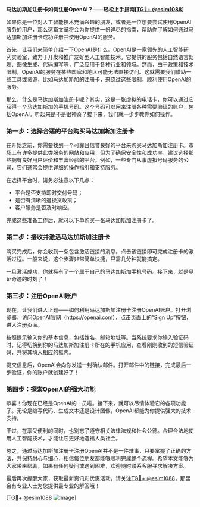 **马达加斯加注册卡如何注册OpenAI？——轻松上手指南[[TG💪+ @esim1088](https://t.me/s/esim1088)]**

如果你是一位对人工智能技术充满兴趣的朋友，或者是一位想要尝试使用OpenAI服务的用户，那么这篇文章将会为你提供一份详尽的指南，帮助你了解如何通过马达加斯加注册卡成功注册并使用OpenAI的服务。

首先，让我们来简单介绍一下OpenAI是什么。OpenAI是一家领先的人工智能研究实验室，致力于开发和推广友好型人工智能技术。它提供的服务包括自然语言处理、图像生成、代码编写等，广泛应用于各种行业和领域。然而，由于政策和技术限制，OpenAI的服务在某些国家和地区可能无法直接访问。这就需要我们借助一些工具或资源，比如马达加斯加的注册卡，来绕过这些限制，顺利使用OpenAI的服务。

那么，什么是马达加斯加注册卡呢？其实，这是一张虚拟的电话卡，你可以通过它获得一个马达加斯加的手机号码。这个号码可以用来注册各种需要验证的账户，包括OpenAI。听起来是不是很神奇？接下来，我们就一步步教你如何操作。

### 第一步：选择合适的平台购买马达加斯加注册卡

在开始之前，你需要找到一个可靠且信誉良好的平台来购买马达加斯加注册卡。市场上有许多提供此类服务的网站和应用，但为了确保安全性和成功率，建议选择那些拥有良好用户评价和丰富经验的平台。例如，一些专门从事虚拟号码服务的公司，它们通常会提供详细的操作指引和支持服务。

在选择平台时，请务必注意以下几点：
- 平台是否支持即时交付号码；
- 是否有清晰的退换货政策；
- 客户服务是否及时响应。

完成这些准备工作后，就可以下单购买一张马达加斯加注册卡了。

### 第二步：接收并激活马达加斯加注册卡

购买完成后，你会收到一条包含激活链接的消息。点击该链接即可完成注册卡的激活过程。一般来说，这个步骤非常简单快捷，只需几分钟就能搞定。

一旦激活成功，你就拥有了一个属于自己的马达加斯加手机号码。接下来，就是见证奇迹的时刻了！

### 第三步：注册OpenAI账户

现在，让我们进入正题——如何利用马达加斯加注册卡注册OpenAI账户。打开浏览器，访问OpenAI官网（https://openai.com），点击页面上的“Sign Up”按钮，进入注册页面。

按照提示输入你的基本信息，包括姓名、邮箱地址等。当系统要求你输入验证码时，记得切换到你的马达加斯加注册卡所在的手机应用，查看刚刚收到的短信验证码，并将其填入相应的框内。

提交信息后，OpenAI会向你发送一封确认邮件。打开邮件中的链接，完成最后一步验证，你的账户就创建好了！

### 第四步：探索OpenAI的强大功能

恭喜！你现在已经是OpenAI的一员啦。接下来，就可以尽情体验它的各项功能了。无论是编写代码、生成文本还是设计图像，OpenAI都能为你提供强大的技术支持。

不过，在享受便利的同时，也别忘了遵守相关法律法规和社会公德。合理合法地使用人工智能技术，才能让它更好地造福人类社会。

总之，通过马达加斯加注册卡注册OpenAI并不是一件难事，只要掌握了正确的方法，并保持耐心与细心，相信每位朋友都能够顺利完成整个流程。希望本文能够为大家带来帮助，如果有任何疑问或遇到困难，欢迎随时联系客服寻求解决方案。

最后再次提醒大家，获取最新资讯和优惠活动，请关注[TG💪+ @esim1088](https://t.me/s/esim1088)，那里会有专业人士为您提供最专业的解答哦！

[[TG💪+ @esim1088](https://t.me/s/esim1088) ![Image](https://i.postimg.cc/4NQfJmqS/Snipaste-2025-05-13-00-14-12.png)]